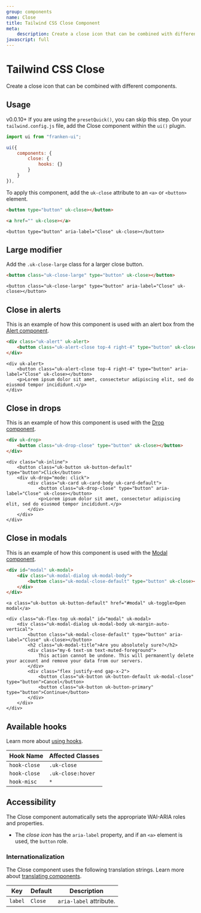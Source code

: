 ```yaml
---
group: components
name: Close
title: Tailwind CSS Close Component
meta:
    description: Create a close icon that can be combined with different components.
javascript: full
---
```


# Tailwind CSS Close

<p class="mt-2 uk-text-lead">Create a close icon that can be combined with different components.</p>

## Usage

<span class="uk-badge uk-badge-danger">v0.0.10+</span> If you are using the `presetQuick()`, you can skip this step. On your `tailwind.config.js` file, add the Close component within the `ui()` plugin.

```javascript
import ui from "franken-ui";

ui({
    components: {
        close: {
            hooks: {}
        }
    }
}),
```

To apply this component, add the `uk-close` attribute to an `<a>` or `<button>` element.

```html
<button type="button" uk-close></button>

<a href="" uk-close></a>
```

```example
<button type="button" aria-label="Close" uk-close></button>
```


## Large modifier

Add the `.uk-close-large` class for a larger close button.


```html
<button class="uk-close-large" type="button" uk-close></button>
```

```example
<button class="uk-close-large" type="button" aria-label="Close" uk-close></button>
```


## Close in alerts

This is an example of how this component is used with an alert box from the [Alert component](alert.md).

```html
<div class="uk-alert" uk-alert>
    <button class="uk-alert-close top-4 right-4" type="button" uk-close></button>
</div>
```

```example
<div uk-alert>
    <button class="uk-alert-close top-4 right-4" type="button" aria-label="Close" uk-close></button>
    <p>Lorem ipsum dolor sit amet, consectetur adipiscing elit, sed do eiusmod tempor incididunt.</p>
</div>
```


## Close in drops

This is an example of how this component is used with the [Drop component](drop.md).

```html
<div uk-drop>
    <button class="uk-drop-close" type="button" uk-close></button>
</div>
```

```example
<div class="uk-inline">
    <button class="uk-button uk-button-default" type="button">Click</button>
    <div uk-drop="mode: click">
        <div class="uk-card uk-card-body uk-card-default">
            <button class="uk-drop-close" type="button" aria-label="Close" uk-close></button>
            <p>Lorem ipsum dolor sit amet, consectetur adipiscing elit, sed do eiusmod tempor incididunt.</p>
        </div>
    </div>
</div>
```


## Close in modals

This is an example of how this component is used with the [Modal component](modal.md).

```html
<div id="modal" uk-modal>
    <div class="uk-modal-dialog uk-modal-body">
        <button class="uk-modal-close-default" type="button" uk-close></button>
    </div>
</div>
```

```example
<a class="uk-button uk-button-default" href="#modal" uk-toggle>Open modal</a>

<div class="uk-flex-top uk-modal" id="modal" uk-modal>
    <div class="uk-modal-dialog uk-modal-body uk-margin-auto-vertical">
        <button class="uk-modal-close-default" type="button" aria-label="Close" uk-close></button>
        <h2 class="uk-modal-title">Are you absolutely sure?</h2>
        <div class="my-6 text-sm text-muted-foreground">
            This action cannot be undone. This will permanently delete your account and remove your data from our servers.
        </div>
        <div class="flex justify-end gap-x-2">
            <button class="uk-button uk-button-default uk-modal-close" type="button">Cancel</button>
            <button class="uk-button uk-button-primary" type="button">Continue</button>
        </div>
    </div>
</div>
```

## Available hooks

Learn more about [using hooks](hooks.md).

| Hook Name       | Affected Classes            |
|-----------------|-----------------------------|
| `hook-close`    | `.uk-close`                 |
| `hook-close`    | `.uk-close:hover`           |
| `hook-misc`     | `*`                         |

## Accessibility
 
The Close component automatically sets the appropriate WAI-ARIA roles and properties.

- The *close icon* has the `aria-label` property, and if an `<a>` element is used, the `button` role.

### Internationalization

The Close component uses the following translation strings. Learn more about [translating components](accessibility.md#internationalization).

| Key          | Default        | Description             |
|--------------|----------------|-------------------------|
| `label`      | `Close`        | `aria-label` attribute. |
